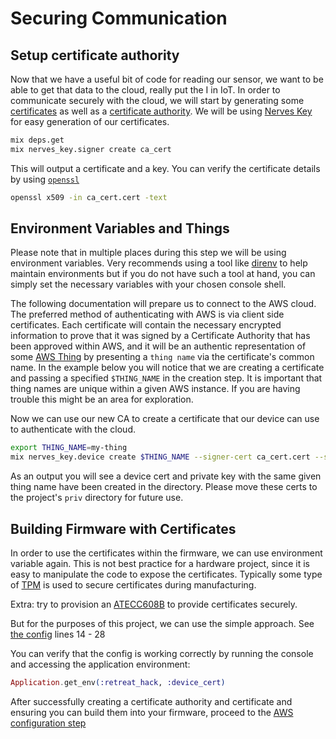 # Securing Communication

## Setup certificate authority

Now that we have a useful bit of code for reading our sensor, we want to be able to get that data to the cloud, really put the I in IoT. In order to communicate securely with the cloud, we will start by generating some [certificates](https://en.wikipedia.org/wiki/X.509) as well as a [certificate authority](https://en.wikipedia.org/wiki/Certificate_authority). We will be using [Nerves Key](https://github.com/nerves-hub/nerves_key) for easy generation of our certificates.

```sh
mix deps.get
mix nerves_key.signer create ca_cert
```

This will output a certificate and a key. You can verify the certificate details by using [`openssl`](https://www.openssl.org/)

```sh
openssl x509 -in ca_cert.cert -text
```

## Environment Variables and Things

Please note that in multiple places during this step we will be using environment variables. Very recommends using a tool like [direnv](https://direnv.net/) to help maintain environments but if you do not have such a tool at hand, you can simply set the necessary variables with your chosen console shell.

The following documentation will prepare us to connect to the AWS cloud. The preferred method of authenticating with AWS is via client side certificates. Each certificate will contain the necessary encrypted information to prove that it was signed by a Certificate Authority that has been approved within AWS, and it will be an authentic representation of some [AWS Thing](https://docs.aws.amazon.com/iot/latest/developerguide/iot-thing-management.html) by presenting a `thing name` via the certificate's common name. In the example below you will notice that we are creating a certificate and passing a specified `$THING_NAME` in the creation step. It is important that thing names are unique within a given AWS instance. If you are having trouble this might be an area for exploration.

Now we can use our new CA to create a certificate that our device can use to authenticate with the cloud.

```sh
export THING_NAME=my-thing
mix nerves_key.device create $THING_NAME --signer-cert ca_cert.cert --signer-key ca_cert.key
```

As an output you will see a device cert and private key with the same given thing name have been created in the directory. Please move these certs to the project's `priv` directory for future use.

## Building Firmware with Certificates

In order to use the certificates within the firmware, we can use environment variable again. This is not best practice for a hardware project, since it is easy to manipulate the code to expose the certificates. Typically some type of [TPM](https://en.wikipedia.org/wiki/Trusted_Platform_Module) is used to secure certificates during manufacturing.

Extra: try to provision an [ATECC608B](https://www.microchip.com/en-us/product/ATECC608B) to provide certificates securely.

But for the purposes of this project, we can use the simple approach. See [the config](../../config/config.exs) lines 14 - 28

You can verify that the config is working correctly by running the console and accessing the application environment:

```elixir
Application.get_env(:retreat_hack, :device_cert)
```

After successfully creating a certificate authority and certificate and ensuring you can build them into your firmware, proceed to the [AWS configuration step](aws.md)

